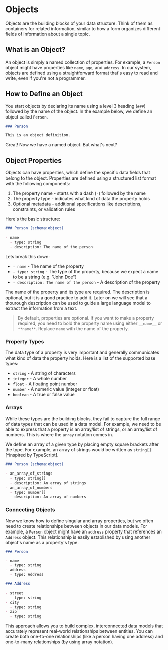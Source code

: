 # Objects

Objects are the building blocks of your data structure. Think of them as containers for related information, similar to how a form organizes different fields of information about a single topic.

## What is an Object?

An object is simply a named collection of properties. For example, a `Person` object might have properties like `name`, `age`, and `address`. In our system, objects are defined using a straightforward format that's easy to read and write, even if you're not a programmer.

## How to Define an Object

You start objects by declaring its name using a level 3 heading (`###`) followed by the name of the object. In the example below, we define an object called `Person`.

```markdown
### Person

This is an object definition.
```

Great! Now we have a named object. But what's next?

## Object Properties

Objects can have properties, which define the specific data fields that belong to the object. Properties are defined using a structured list format with the following components:

1. The property name - starts with a dash (`-`) followed by the name
2. The property type - indicates what kind of data the property holds
3. Optional metadata - additional specifications like descriptions, constraints, or validation rules

Here's the basic structure:

```markdown
### Person (schema:object)

- name
  - type: string
  - description: The name of the person
```

Lets break this down:

- `- name` - The name of the property
- `- type: string` - The type of the property, because we expect a name to be a string (e.g. "John Doe")
- `- description: The name of the person` - A description of the property

The name of the property and its type are required. The description is optional, but it is a good practice to add it. Later on we will see that a thourough description can be used to guide a large language model to extract the information from a text.

> By default, properties are optional. If you want to make a property required, you need to bold the property name using either `__name__` or `**name**`. Replace `name` with the name of the property.

### Property Types

The data type of a property is very important and generally communicates what kind of data the property holds. Here is a list of the supported base types:

- `string` - A string of characters
- `integer` - A whole number
- `float` - A floating point number
- `number` - A numeric value (integer or float)
- `boolean` - A true or false value

### Arrays

While these types are the building blocks, they fail to capture the full range of data types that can be used in a data model. For example, we need to be able to express that a property is an array/list of strings, or an array/list of numbers. This is where the `array` notation comes in.

We define an array of a given type by placing empty square brackets after the type. For example, an array of strings would be written as `string[]`[^inspired by TypeScript].

```markdown
### Person (schema:object)

- an_array_of_strings
  - type: string[]
  - description: An array of strings
- an_array_of_numbers
  - type: number[]
  - description: An array of numbers
```

### Connecting Objects

Now we know how to define singular and array properties, but we often need to create relationships between objects in our data models. For example, a `Person` object might have an `address` property that references an `Address` object. This relationship is easily established by using another object's name as a property's type.

```markdown
### Person

- name
  - type: string
- address
  - type: Address

### Address

- street
  - type: string
- city
  - type: string
- zip
  - type: string
```

This approach allows you to build complex, interconnected data models that accurately represent real-world relationships between entities. You can create both one-to-one relationships (like a person having one address) and one-to-many relationships (by using array notation).
